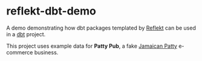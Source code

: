 # reflekt-dbt-demo
A demo demonstrating how dbt packages templated by [Reflekt](https://github.com/GClunies/reflekt) can be used in a [dbt](https://www.getdbt.com/) project.

This project uses example data for **Patty Pub**, a fake [Jamaican Patty](https://en.wikipedia.org/wiki/Jamaican_patty) e-commerce business.

